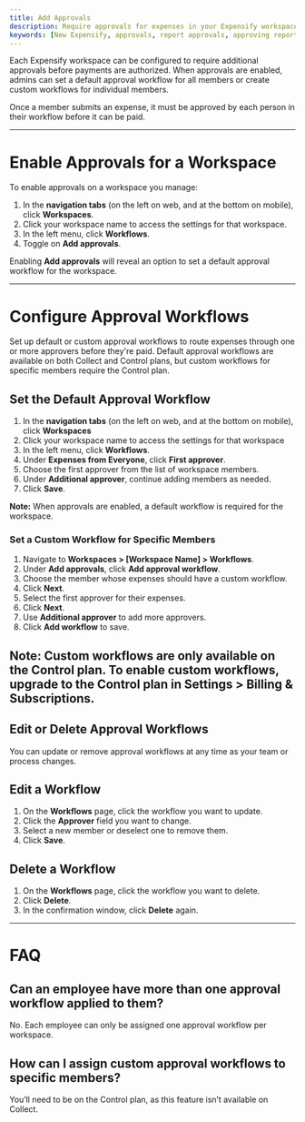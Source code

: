 ```yaml
---
title: Add Approvals
description: Require approvals for expenses in your Expensify workspace before authorizing payments.
keywords: [New Expensify, approvals, report approvals, approving reports, approval workflow, workspace workflows]
---
```


Each Expensify workspace can be configured to require additional approvals before payments are authorized. When approvals are enabled, admins can set a default approval workflow for all members or create custom workflows for individual members.

Once a member submits an expense, it must be approved by each person in their workflow before it can be paid.

---

# Enable Approvals for a Workspace

To enable approvals on a workspace you manage:

1. In the **navigation tabs** (on the left on web, and at the bottom on mobile), click **Workspaces**.
2. Click your workspace name to access the settings for that workspace.
3. In the left menu, click **Workflows**.
4. Toggle on **Add approvals**.

Enabling **Add approvals** will reveal an option to set a default approval workflow for the workspace.

---

# Configure Approval Workflows

Set up default or custom approval workflows to route expenses through one or more approvers before they're paid. Default approval workflows are available on both Collect and Control plans, but custom workflows for specific members require the Control plan.

## Set the Default Approval Workflow

1. In the **navigation tabs** (on the left on web, and at the bottom on mobile), click **Workspaces**
2. Click your workspace name to access the settings for that workspace
3. In the left menu, click **Workflows**.
4. Under **Expenses from Everyone**, click **First approver**.
5. Choose the first approver from the list of workspace members.
6. Under **Additional approver**, continue adding members as needed.
7. Click **Save**.

**Note:** When approvals are enabled, a default workflow is required for the workspace.

### Set a Custom Workflow for Specific Members

1. Navigate to **Workspaces > [Workspace Name] > Workflows**.
2. Under **Add approvals**, click **Add approval workflow**.
3. Choose the member whose expenses should have a custom workflow.
4. Click **Next**.
5. Select the first approver for their expenses.
6. Click **Next**.
7. Use **Additional approver** to add more approvers.
8. Click **Add workflow** to save.

**Note:** Custom workflows are only available on the Control plan. To enable custom workflows, upgrade to the Control plan in Settings > Billing & Subscriptions.
---

## Edit or Delete Approval Workflows

You can update or remove approval workflows at any time as your team or process changes.

## Edit a Workflow

1. On the **Workflows** page, click the workflow you want to update.
2. Click the **Approver** field you want to change.
3. Select a new member or deselect one to remove them.
4. Click **Save**.

## Delete a Workflow

1. On the **Workflows** page, click the workflow you want to delete.
2. Click **Delete**.
3. In the confirmation window, click **Delete** again.

---

# FAQ

## Can an employee have more than one approval workflow applied to them?

No. Each employee can only be assigned one approval workflow per workspace.

## How can I assign custom approval workflows to specific members?

You’ll need to be on the Control plan, as this feature isn’t available on Collect.
